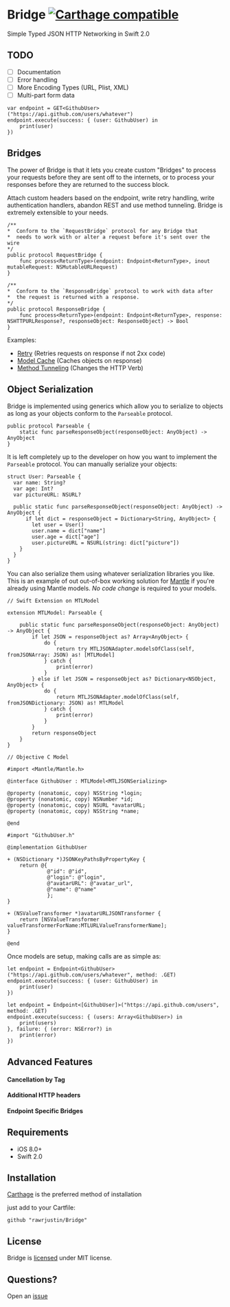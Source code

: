 # Bridge [![Carthage compatible](https://img.shields.io/badge/Carthage-compatible-4BC51D.svg?style=flat)](https://github.com/Carthage/Carthage)
Simple Typed JSON HTTP Networking in Swift 2.0

## TODO
- [ ] Documentation
- [ ] Error handling
- [ ] More Encoding Types (URL, Plist, XML)
- [ ] Multi-part form data

```
var endpoint = GET<GithubUser>("https://api.github.com/users/whatever")
endpoint.execute(success: { (user: GithubUser) in
    print(user)
})
```


## Bridges

The power of Bridge is that it lets you create custom "Bridges" to process your requests before they are sent off to the internets, or to process your responses before they are returned to the success block.

Attach custom headers based on the endpoint, write retry handling, write authentication handlers, abandon REST and use method tunneling. Bridge is extremely extensible to your needs.

```
/**
*  Conform to the `RequestBridge` protocol for any Bridge that
*  needs to work with or alter a request before it's sent over the wire
*/
public protocol RequestBridge {
    func process<ReturnType>(endpoint: Endpoint<ReturnType>, inout mutableRequest: NSMutableURLRequest)
}

/**
*  Conform to the `ResponseBridge` protocol to work with data after
*  the request is returned with a response.
*/
public protocol ResponseBridge {
    func process<ReturnType>(endpoint: Endpoint<ReturnType>, response: NSHTTPURLResponse?, responseObject: ResponseObject) -> Bool
}

```
Examples:
- [Retry]() (Retries requests on response if not 2xx code)
- [Model Cache]() (Caches objects on response)
- [Method Tunneling]() (Changes the HTTP Verb)


## Object Serialization
Bridge is implemented using generics which allow you to serialize to objects as long as your objects conform to the `Parseable` protocol.

```
public protocol Parseable {
    static func parseResponseObject(responseObject: AnyObject) -> AnyObject
}
```

It is left completely up to the developer on how you want to implement the `Parseable` protocol. You can manually serialize your objects:

```
struct User: Parseable {
  var name: String?
  var age: Int?
  var pictureURL: NSURL?

  public static func parseResponseObject(responseObject: AnyObject) -> AnyObject {
      if let dict = responseObject = Dictionary<String, AnyObject> {
        let user = User()
        user.name = dict["name"]
        user.age = dict["age"]
        user.pictureURL = NSURL(string: dict["picture"])
    }
  }
}
```

You can also serialize them using whatever serialization libraries you like. This is an example of out out-of-box working solution for [Mantle](https://github.com/Mantle/Mantle) if you're already using Mantle models. *No code change* is required to your models.

```
// Swift Extension on MTLModel

extension MTLModel: Parseable {

    public static func parseResponseObject(responseObject: AnyObject) -> AnyObject {
        if let JSON = responseObject as? Array<AnyObject> {
            do {
                return try MTLJSONAdapter.modelsOfClass(self, fromJSONArray: JSON) as! [MTLModel]
            } catch {
                print(error)
            }
        } else if let JSON = responseObject as? Dictionary<NSObject, AnyObject> {
            do {
                return MTLJSONAdapter.modelOfClass(self, fromJSONDictionary: JSON) as! MTLModel
            } catch {
                print(error)
            }
        }
        return responseObject
    }
}

// Objective C Model

#import <Mantle/Mantle.h>

@interface GithubUser : MTLModel<MTLJSONSerializing>

@property (nonatomic, copy) NSString *login;
@property (nonatomic, copy) NSNumber *id;
@property (nonatomic, copy) NSURL *avatarURL;
@property (nonatomic, copy) NSString *name;

@end

#import "GithubUser.h"

@implementation GithubUser

+ (NSDictionary *)JSONKeyPathsByPropertyKey {
    return @{
             @"id": @"id",
             @"login": @"login",
             @"avatarURL": @"avatar_url",
             @"name": @"name"
             };
}

+ (NSValueTransformer *)avatarURLJSONTransformer {
    return [NSValueTransformer valueTransformerForName:MTLURLValueTransformerName];
}

@end

```

Once models are setup, making calls are as simple as:
```
let endpoint = Endpoint<GithubUser>("https://api.github.com/users/whatever", method: .GET)
endpoint.execute(success: { (user: GithubUser) in
    print(user)
})

let endpoint = Endpoint<[GithubUser]>("https://api.github.com/users", method: .GET)
endpoint.execute(success: { (users: Array<GithubUser>) in
    print(users)
}, failure: { (error: NSError?) in
    print(error)
})
```

## Advanced Features

#### Cancellation by Tag

#### Additional HTTP headers

#### Endpoint Specific Bridges

## Requirements
 - iOS 8.0+
 - Swift 2.0

## Installation

[Carthage]((https://github.com/Carthage/Carthage)) is the preferred method of installation

just add to your Cartfile:
```
github "rawrjustin/Bridge"
```

## License
Bridge is [licensed](https://github.com/rawrjustin/Bridge/blob/master/LICENSE.md) under MIT license.  

## Questions?

Open an [issue](https://github.com/rawrjustin/Bridge/issues)
